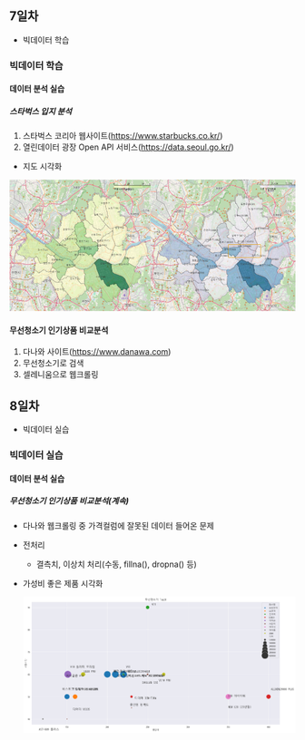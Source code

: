 ## 7일차

- 빅데이터 학습

### 빅데이터 학습

#### 데이터 분석 실습

##### 스타벅스 입지 분석

1. 스타벅스 코리아 웹사이트(https://www.starbucks.co.kr/)
2. 열린데이터 광장 Open API 서비스(https://data.seoul.go.kr/)

- 지도 시각화

![매장수사업체수비교](https://raw.githubusercontent.com/zzzissu/bigdata-analysis2024/main/images/ba010.png)

#### 무선청소기 인기상품 비교분석

1. 다나와 사이트(https://www.danawa.com)
2. 무선청소기로 검색
3. 셀레니움으로 웹크롤링

## 8일차

- 빅데이터 실습

### 빅데이터 실습

#### 데이터 분석 실습

##### 무선청소기 인기상품 비교분석(계속)

- 다나와 웹크롤링 중 가격컬럼에 잘못된 데이터 들어온 문제
- 전처리
  - 결측치, 이상치 처리(수동, fillna(), dropna() 등)
- 가성비 좋은 제품 시각화

  ![시각화](https://raw.githubusercontent.com/zzzissu/bigdata-analysis2024/main/images/ba011.png)

